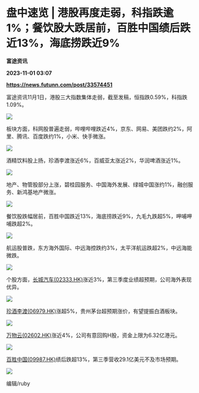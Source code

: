 # 盘中速览 | 港股再度走弱，科指跌逾1%；餐饮股大跌居前，百胜中国绩后跌近13%，海底捞跌近9%
**富途资讯**

**2023-11-01 03:07**

**https://news.futunn.com/post/33574451**

富途资讯11月1日，港股三大指数集体走弱，截至发稿，恒指跌0.59%，科指跌1.09%。

![](https://postimg.futunn.com/1698805665465136521417.png)

板块方面，科网股普遍走弱，哔哩哔哩跌近4%，京东、网易、美团跌约2%，阿里、腾讯、百度跌约1%，小米、快手微涨。

![](https://postimg.futunn.com/16988046464947069732968.png)

酒精饮料股上扬，珍酒李渡涨近6%，百威亚太涨近2%，华润啤酒涨近1%。

![](https://postimg.futunn.com/16988047696498842514722.png)

地产、物管股部分上涨，碧桂园服务、中国海外发展、绿城中国涨约1%，融创服务、新鸿基地产微涨。

![](https://postimg.futunn.com/16988048718887395657113.png)

餐饮股跌幅居前，百胜中国跌近13%，海底捞跌近9%，九毛九跌超5%，呷哺呷哺跌超2%。

![](https://postimg.futunn.com/16988059978601609753578.png)

航运股普跌，东方海外国际、中远海控跌约3%，太平洋航运跌超2%，中远海能微跌。

![](https://postimg.futunn.com/16988050028084377812933.png)

个股方面，[长城汽车(02333.HK)](https://www.futunn.com/quote/stock?m=hk&code=02333)涨近3%，第三季度业绩超预期，公司海外表现优异。

![](https://postimg.futunn.com/16988057589651143750386.png)

[珍酒李渡(06979.HK)](https://www.futunn.com/quote/stock?m=hk&code=06979)涨超5%，贵州茅台超预期涨价，有望提振白酒板块。

![](https://postimg.futunn.com/16988054972879197508844.png)

[万物云(02602.HK)](https://www.futunn.com/quote/stock?m=hk&code=02602)涨近4%，公司有意回购H股，资金上限为6.32亿港元。

![](https://postimg.futunn.com/16988055335308710107296.png)

[百胜中国(09987.HK)](https://www.futunn.com/quote/stock?m=hk&code=09987)绩后跌超13%，第三季营收29.1亿美元不及市场预期。

![](https://postimg.futunn.com/16988053614969565430049.png)

编辑/ruby